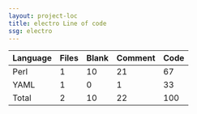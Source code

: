 ```yaml
---
layout: project-loc
title: electro Line of code
ssg: electro
---
```

<div class="table-responsive">
<table class="table">
<thead><tr>
<th>Language</th>
<th>Files</th>
<th>Blank</th>
<th>Comment</th>
<th>Code</th>
</tr></thead><tbody>
<tr><td>Perl</td><td> 1</td><td> 10</td><td> 21</td><td> 67</td></tr>
<tr><td>YAML</td><td> 1</td><td> 0</td><td> 1</td><td> 33</td></tr>
<tr><td>Total</td><td>2</td><td>10</td><td>22</td><td>100</td></tr>
</tbody></table></div>
